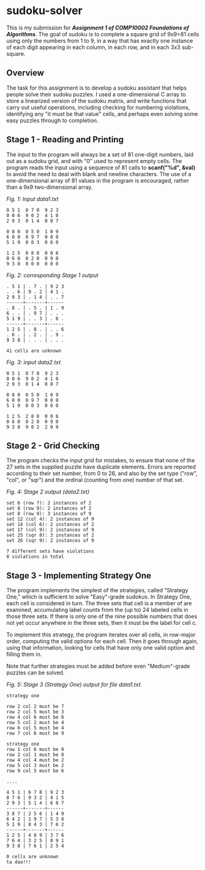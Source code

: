 # sudoku-solver

This is my submission for ***Assignment 1 of COMP10002 Foundations of Algorithms***. The goal of sudoku is to complete a square grid of 9x9=81 cells using only the numbers from 1 to 9, in a way that has exactly one instance of each digit appearing in each column, in each row, and in each 3x3 sub-square.

## Overview
The task for this assignment is to develop a sudoku assistant that helps people solve their sudoku puzzles. I used a one-dimensional C array to store a linearized version of the sudoku matrix, and write functions that carry out useful operations, including checking for numbering violations, identifying any "it must be that value" cells, and perhaps even solving some easy puzzles through to completion.

## Stage 1 - Reading and Printing
The input to the program will always be a set of 81 one-digit numbers, laid out as a sudoku grid, and with "0" used to represent empty cells. The program reads the input using a sequence of 81 calls to **scanf("%d", &val)** to avoid the need to deal with blank and newline characters. The use of a one-dimensional array of 81 values in the program is encouraged, rather than a 9x9 two-dimensional array.


*Fig. 1: Input data1.txt*
```
0 5 1  0 7 0  9 2 3
0 0 6  9 0 2  4 1 0
2 9 3  0 1 4  0 0 7

0 8 0  0 5 0  1 0 9
6 0 0  0 9 7  0 0 0
5 1 9  0 0 3  0 6 0

1 2 5  0 8 0  0 0 6
0 6 0  0 2 0  0 9 0
9 3 8  0 0 0  0 0 0

``` 

*Fig. 2: corresponding Stage 1 output*
``` 
. 5 1 | . 7 . | 9 2 3
. . 6 | 9 . 2 | 4 1 .
2 9 3 | . 1 4 | . . 7
------+-------+------
. 8 . | . 5 . | 1 . 9
6 . . | . 9 7 | . . .
5 1 9 | . . 3 | . 6 .
------+-------+------
1 2 5 | . 8 . | . . 6
. 6 . | . 2 . | . 9 .
9 3 8 | . . . | . . .

41 cells are unknown
``` 
*Fig. 3: input data2.txt*
``` 
0 5 1  0 7 0  9 2 3
0 0 6  9 0 2  4 1 0
2 9 3  0 1 4  0 0 7

0 8 0  0 5 0  1 0 9
6 0 0  0 9 7  0 0 0
5 1 9  0 0 3  0 6 0

1 2 5  2 8 0  0 0 6
0 6 0  0 2 0  0 9 0
9 3 8  9 0 2  2 0 9
```  

## Stage 2 - Grid Checking
The program checks the input grid for mistakes, to ensure that none of the 27 sets in the supplied puzzle have duplicate elements. Errors are reported according to their set number, from 0 to 26, and also by the set type ("row", "col", or "sqr") and the ordinal (counting from one) number of that set.


*Fig. 4: Stage 2 output (data2.txt)*
``` 
set 6 (row 7): 2 instances of 2
set 8 (row 9): 2 instances of 2
set 8 (row 9): 3 instances of 9
set 12 (col 4): 2 instances of 9
set 14 (col 6): 2 instances of 2
set 17 (col 9): 2 instances of 9
set 25 (sqr 8): 3 instances of 2
set 26 (sqr 9): 2 instances of 9

7 different sets have violations
8 violations in total
``` 

## Stage 3 - Implementing Strategy One
The program implements the simplest of the strategies, called "Strategy One," which is sufficient to solve "Easy"-grade sudokus. In Strategy One, each cell is considered in turn. The three sets that cell is a member of are examined, accumulating label counts from the (up to) 24 labeled cells in those three sets. If there is only one of the nine possible numbers that does not yet occur anywhere in the three sets, then it must be the label for cell c.

To implement this strategy, the program iterates over all cells, in row-major order, computing the valid options for each cell. Then it goes through again, using that information, looking for cells that have only one valid option and filling them in.

Note that further strategies must be added before even "Medium"-grade puzzles can be solved.


*Fig. 5: Stage 3 (Strategy One) output for file data1.txt.*
``` 
strategy one

row 2 col 2 must be 7
row 2 col 5 must be 3
row 4 col 6 must be 6
row 5 col 2 must be 4
row 6 col 5 must be 4
row 7 col 6 must be 9

strategy one
row 1 col 6 must be 8
row 2 col 1 must be 8
row 4 col 4 must be 2
row 5 col 3 must be 2
row 9 col 5 must be 6

....

4 5 1 | 6 7 8 | 9 2 3
8 7 6 | 9 3 2 | 4 1 5
2 9 3 | 5 1 4 | 6 8 7
------+-------+------
3 8 7 | 2 5 6 | 1 4 9
6 4 2 | 1 9 7 | 5 3 8
5 1 9 | 8 4 3 | 7 6 2
------+-------+------
1 2 5 | 4 8 9 | 3 7 6
7 6 4 | 3 2 5 | 8 9 1
9 3 8 | 7 6 1 | 2 5 4

0 cells are unknown
ta daa!!!
``` 
